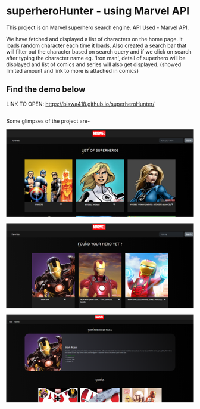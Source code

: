 # superheroHunter - using Marvel API

This project is on Marvel superhero search engine. 
API Used - Marvel API. 

We have fetched and displayed a list of characters on the home page. It loads random character each time it loads.
Also created a search bar that will filter out the character based on search query and if we click on search after typing the character name eg. 'Iron man', detail of superhero will be displayed and list of comics and series will also get displayed. (showed limited amount and link to more is attached in comics)

## Find the demo below
LINK TO OPEN: https://biswa418.github.io/superheroHunter/

## 
Some glimpses of the project are-

![screenshot1](https://github.com/biswa418/superheroHunter/blob/main/images/Screenshot_1.png?raw=true)


![screenshot2](https://github.com/biswa418/superheroHunter/blob/main/images/Screenshot_2.png?raw=true)


![screenshot3](https://github.com/biswa418/superheroHunter/blob/main/images/Screenshot_3.png?raw=true)
